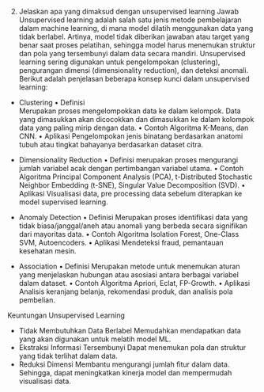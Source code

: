 2.	Jelaskan apa yang dimaksud dengan unsupervised learning
Jawab
Unsupervised learning adalah salah satu jenis metode pembelajaran dalam machine learning, di mana model dilatih menggunakan data yang tidak berlabel. Artinya, model tidak diberikan jawaban atau target yang benar saat proses pelatihan, sehingga model harus menemukan struktur dan pola yang tersembunyi dalam data secara mandiri. Unsupervised learning sering digunakan untuk pengelompokan (clustering), pengurangan dimensi (dimensionality reduction), dan deteksi anomali. Berikut adalah penjelasan beberapa konsep kunci dalam unsupervised learning:
-	Clustering 
•	Definisi	
Merupakan proses mengelompokkan data ke dalam kelompok. Data yang dimasukkan akan dicocokkan dan dimasukkan ke dalam kolompok data yang paling mirip dengan data.
•	Contoh Algoritma
K-Means, dan CNN.
•	Aplikasi
Pengelompokan jenis binatang berdasarkan anatomi tubuh atau tingkat bahayanya berdasarkan dataset citra.

-	Dimensionality Reduction
•	Definisi
merupakan proses mengurangi jumlah variabel acak dengan pertimbangan variabel utama.
•	Contoh Algoritma
Principal Component Analysis (PCA), t-Distributed Stochastic Neighbor Embedding (t-SNE), Singular Value Decomposition (SVD).
•	Aplikasi
Visualisasi data, pre processing data sebelum diterapkan ke model supervised learning.
-	Anomaly Detection
•	Definisi
Merupakan proses identifikasi data yang tidak biasa/janggal/aneh atau anomali yang berbeda secara signifikan dari mayoritas data.
•	Contoh Algoritma
Isolation Forest, One-Class SVM, Autoencoders.
•	Aplikasi
Mendeteksi fraud, pemantauan kesehatan mesin.
-	Association
•	Definisi
Merupakan metode untuk menemukan aturan yang menjelaskan hubungan atau asosiasi antara berbagai variabel dalam dataset.
•	Contoh Algoritma
Apriori, Eclat, FP-Growth.
•	Aplikasi
Analisis keranjang belanja, rekomendasi produk, dan analisis pola pembelian.

Keuntungan Unsupervised Learning
-	Tidak Membutuhkan Data Berlabel
Memudahkan mendapatkan data yang akan digunakan untuk melatih model ML.
-	Ekstraksi Informasi Tersembunyi
Dapat menemukan pola dan struktur yang tidak terlihat dalam data.
-	Reduksi Dimensi
Membantu mengurangi jumlah fitur dalam data. Sehingga, dapat meningkatkan kinerja model dan mempermudah visualisasi data.
